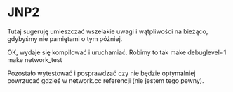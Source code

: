 JNP2
====

Tutaj sugeruję umieszczać wszelakie uwagi i wątpliwości na bieżąco, gdybyśmy nie pamiętami o tym później.

OK, wydaje się kompilować i uruchamiać. Robimy to tak
make debuglevel=1
make network_test

Pozostało wytestować i posprawdzać czy nie będzie optymalniej powrzucać gdzieś w network.cc referencji (nie jestem tego pewny).
